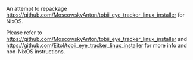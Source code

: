 An attempt to repackage
https://github.com/MoscowskyAnton/tobii_eye_tracker_linux_installer
for NixOS.

Please refer to
https://github.com/MoscowskyAnton/tobii_eye_tracker_linux_installer
and
https://github.com/Eitol/tobii_eye_tracker_linux_installer
for more info and non-NixOS instructions.
